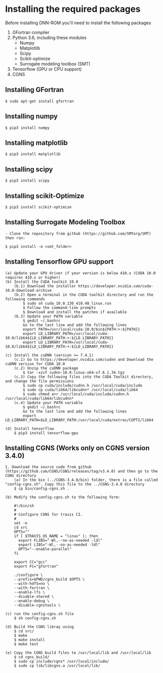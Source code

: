 # Installing the required packages 

Before installing DNN-ROM you'll need to install the following packages
1. GFortran compiler
2. Python 3.6, including these modules
    - Numpy
    - Matplotlib
    - Scipy
    - Scikit-optimize
    - Surrogate modeling toolbox (SMT) 
3. Tensorflow (GPU or CPU support)
4. CGNS 

## Installing GFortran 
	$ sudo apt-get install gfortran

## Installing numpy
	$ pip3 install numpy

## Installing matplotlib
	$ pip3 install matplotlib

## Installing scipy
	$ pip3 install scipy

## Installing scikit-Optimize
	$ pip3 install scikit-optimize

## Installing Surrogate Modeling Toolbox

	- Clone the repository from github (https://github.com/SMTorg/SMT) then run:

	$ pip3 install -e <smt_folder>

## Installing Tensorflow GPU support

	(a) Update your GPU driver if your version is below 410.x (CUDA 10.0 requires 410.x or higher)
	(b) Install the CUDA toolkit 10.0
		(b.1) Download the installer https://developer.nvidia.com/cuda-10.0-download-archive
		(b.2) Open a terminal in the CUDA toolkit directory and run the following commands
			$ sudo sh cuda_10.0.130_410.48_linux.run
			$ Follow the command-line prompts
			$ Download and install the patches if available
		(b.3) Update your PATH variable
			$ gedit ~/.bashrc
			Go to the last line and add the following lines
			export PATH=/usr/local/cuda-10.0/bin${PATH:+:${PATH}}
			export LD_LIBRARY_PATH=/usr/local/cuda-10.0/lib64${LD_LIBRARY_PATH:+:${LD_LIBRARY_PATH}}
			export LD_LIBRARY_PATH=/usr/local/cuda-10.0/lib64${LD_LIBRARY_PATH:+:${LD_LIBRARY_PATH}}
			
	(c) Install the cuDNN (version >= 7.4.1)
		(c.1) Go to https://developer.nvidia.com/cudnn and Download the cuDNN version for CUDA 10.0
		(c.2) Unzip the cuDNN package
			$ tar -xzvf cudnn-10.0-linux-x64-v7.6.1.34.tgz
		(c.3) Copy the following files into the CUDA Toolkit directory, and change the file permissions
			$ sudo cp cuda/include/cudnn.h /usr/local/cuda/include
			$ sudo cp cuda/lib64/libcudnn* /usr/local/cuda/lib64
			$ sudo chmod a+r /usr/local/cuda/include/cudnn.h /usr/local/cuda/lib64/libcudnn*
		(c.4) Update your PATH variable
			$ gedit ~/.bashrc
			Go to the last line and add the following lines
			export LD_LIBRARY_PATH=$LD_LIBRARY_PATH:/usr/local/cuda/extras/CUPTI/lib64

	(d) Install tensorflow
		$ pip3 install tensorflow-gpu
		
## Installing CGNS (Works only on CGNS version 3.4.0)

	1. Download the source code from github (https://github.com/CGNS/CGNS/releases/tag/v3.4.0) and then go to the CGNS directory
 		(a) In the bin (../CGNS-3.4.0/bin) folder, there is a file called "config-cgns.sh". Copy this file to the ../CGNS-3.4.0 directory 
		$ cp bin/config-cgns.sh .

	(b) Modify the config-cgns.sh to the following form:

		#!/bin/sh
		#
		# Configure CGNS for travis CI. 
		#
		set -e
		cd src
		OPTS=""
		if [ $TRAVIS_OS_NAME = "linux" ]; then
		  export FLIBS="-Wl,--no-as-needed -ldl"
		  export LIBS="-Wl,--no-as-needed -ldl"
		  OPTS="--enable-parallel"
		fi

		export CC="gcc"
		export FC="gfortran"

		./configure \
		--prefix=$PWD/cgns_build $OPTS \
		--with-hdf5=no \
		--with-fortran \
		--enable-lfs \
		--disable-shared \
		--enable-debug \
		--disable-cgnstools \

	(c) run the config-cgns.sh file
		$ sh config-cgns.sh 	
			
	(d) Build the CGNS libray using 
		$ cd src/
		$ make
		$ make install
		$ make test

	(e) Copy the CGNS build files to /usr/local/lib and /usr/local/lib
		$ cd cgns_build/
		$ sudo cp include/cgns* /usr/local/include/
		$ sudo cp lib/libcgns.a /usr/local/lib/
